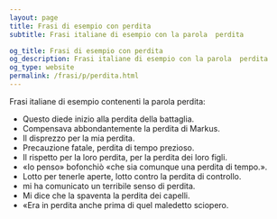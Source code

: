 ```yaml
---
layout: page
title: Frasi di esempio con perdita 
subtitle: Frasi italiane di esempio con la parola  perdita

og_title: Frasi di esempio con perdita 
og_description: Frasi italiane di esempio con la parola  perdita
og_type: website
permalink: /frasi/p/perdita.html
---
```


Frasi italiane di esempio contenenti la parola perdita:


- Questo diede inizio alla perdita della battaglia.
- Compensava abbondantemente la perdita di Markus.
- Il disprezzo per la mia perdita.
- Precauzione fatale, perdita di tempo prezioso.
- Il rispetto per la loro perdita, per la perdita dei loro figli.
- «Io penso» bofonchiò «che sia comunque una perdita di tempo.».
- Lotto per tenerle aperte, lotto contro la perdita di controllo.
- mi ha comunicato un terribile senso di perdita.
- Mi dice che la spaventa la perdita dei capelli.
- «Era in perdita anche prima di quel maledetto sciopero.
